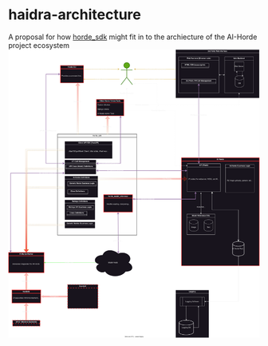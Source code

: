 # haidra-architecture

A proposal for how [horde_sdk](https://horde-sdk.readthedocs.io/en/latest/) might fit in to the archiecture of the AI-Horde project ecosystem
![proposed-horde_sdk-overview](https://raw.githubusercontent.com/Haidra-Org/haidra-architecture/main/horde_sdk_highlevel.drawio.svg?token=GHSAT0AAAAAACEB65HN32NF64F4F6GOU5RCZFTHP5Q)
